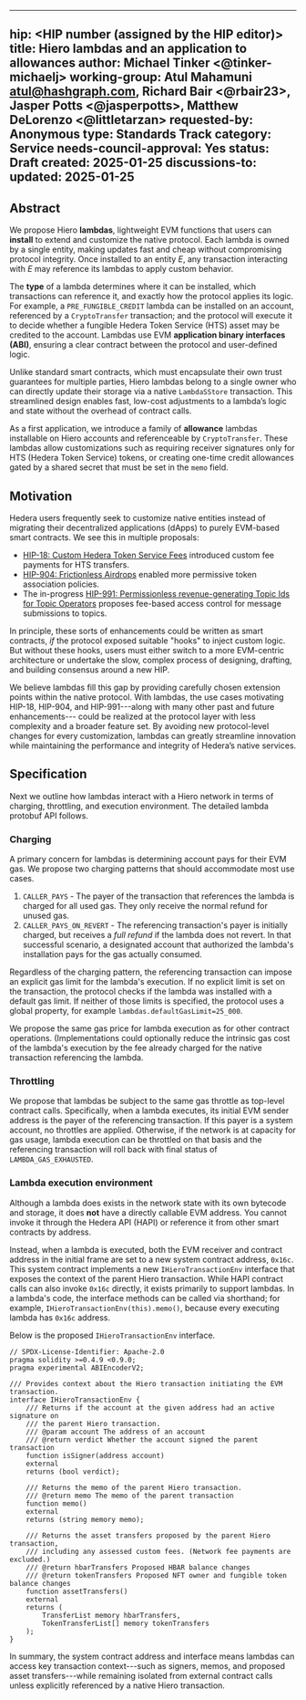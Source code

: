 ---

hip: <HIP number (assigned by the HIP editor)>
title: Hiero lambdas and an application to allowances
author: Michael Tinker <@tinker-michaelj>
working-group: Atul Mahamuni <atul@hashgraph.com>, Richard Bair <@rbair23>, Jasper Potts <@jasperpotts>, Matthew DeLorenzo <@littletarzan>
requested-by: Anonymous
type: Standards Track
category: Service
needs-council-approval: Yes
status: Draft
created: 2025-01-25
discussions-to: <TODO>
updated: 2025-01-25
-------------------

## Abstract

We propose Hiero **lambdas**, lightweight EVM functions that users can **install** to extend and customize the native
protocol. Each lambda is owned by a single entity, making updates fast and cheap without compromising protocol
integrity. Once installed to an entity $E$, any transaction interacting with $E$ may reference its lambdas to apply
custom behavior.

The **type** of a lambda determines where it can be installed, which transactions can reference it, and exactly how the
protocol applies its logic. For example, a `PRE_FUNGIBLE_CREDIT` lambda can be installed on an account, referenced by a
`CryptoTransfer` transaction; and the protocol will execute it to decide whether a fungible Hedera Token Service (HTS)
asset may be credited to the account. Lambdas use EVM **application binary interfaces (ABI)**, ensuring a clear
contract between the protocol and user-defined logic.

Unlike standard smart contracts, which must encapsulate their own trust guarantees for multiple parties, Hiero
lambdas belong to a single owner who can directly update their storage via a native `LambdaSStore` transaction.
This streamlined design enables fast, low-cost adjustments to a lambda’s logic and state without the overhead of
contract calls.

As a first application, we introduce a family of **allowance** lambdas installable on Hiero accounts and
referenceable by `CryptoTransfer`. These lambdas allow customizations such as requiring receiver signatures
only for HTS (Hedera Token Service) tokens, or creating one-time credit allowances gated by a shared secret that
must be set in the `memo` field.

## Motivation

Hedera users frequently seek to customize native entities instead of migrating their decentralized applications (dApps)
to purely EVM-based smart contracts. We see this in multiple proposals:
- [HIP-18: Custom Hedera Token Service Fees](https://hips.hedera.com/hip/hip-18) introduced custom fee
payments for HTS transfers.
- [HIP-904: Frictionless Airdrops](https://hips.hedera.com/hip/hip-904) enabled more permissive token association policies.
- The in-progress [HIP-991: Permissionless revenue-generating Topic Ids for Topic Operators](https://hips.hedera.com/hip/hip-991)
proposes fee-based access control for message submissions to topics.

In principle, these sorts of enhancements could be written as smart contracts, _if_ the protocol exposed suitable
"hooks" to inject custom logic. But without these hooks, users must either switch to a more EVM-centric architecture
or undertake the slow, complex process of designing, drafting, and building consensus around a new HIP.

We believe lambdas fill this gap by providing carefully chosen extension points within the native protocol. With
lambdas, the use cases motivating HIP-18, HIP-904, and HIP-991---along with many other past and future enhancements---
could be realized at the protocol layer with less complexity and a broader feature set. By avoiding new protocol-level
changes for every customization, lambdas can greatly streamline innovation while maintaining the performance and
integrity of Hedera’s native services.

## Specification

Next we outline how lambdas interact with a Hiero network in terms of charging, throttling, and execution environment.
The detailed lambda protobuf API follows.

### Charging

A primary concern for lambdas is determining account pays for their EVM gas. We propose two charging patterns that
should accommodate most use cases.
1. `CALLER_PAYS` - The payer of the transaction that references the lambda is charged for all used gas. They only
receive the normal refund for unused gas.
2. `CALLER_PAYS_ON_REVERT` - The referencing transaction's payer is initially charged, but receives a _full refund_
if the lambda does not revert. In that successful scenario, a designated account that authorized the lambda's
installation pays for the gas actually consumed.

Regardless of the charging pattern, the referencing transaction can impose an explicit gas limit for the lambda's
execution. If no explicit limit is set on the transaction, the protocol checks if the lambda was installed with a
default gas limit. If neither of those limits is specified, the protocol uses a global property, for example
`lambdas.defaultGasLimit=25_000`.

We propose the same gas price for lambda execution as for other contract operations. (Implementations could
optionally reduce the intrinsic gas cost of the lambda's execution by the fee already charged for the native
transaction referencing the lambda.

### Throttling

We propose that lambdas be subject to the same gas throttle as top-level contract calls. Specifically, when a lambda
executes, its initial EVM sender address is the payer of the referencing transaction. If this payer is a system account,
no throttles are applied. Otherwise, if the network is at capacity for gas usage, lambda execution can be throttled on
that basis and the referencing transaction will roll back with final status of `LAMBDA_GAS_EXHAUSTED`.

### Lambda execution environment

Although a lambda does exists in the network state with its own bytecode and storage, it does **not** have a directly
callable EVM address. You cannot invoke it through the Hedera API (HAPI) or reference it from other smart contracts by
address.

Instead, when a lambda is executed, both the EVM receiver and contract address in the initial frame are set to a new
system contract address, `0x16c`. This system contract implements a new `IHieroTransactionEnv` interface that exposes
the context of the parent Hiero transaction. While HAPI contract calls can also invoke `0x16c` directly, it exists
primarily to support lambdas. In a lambda's code, the interface methods can be called via shorthand; for example,
`IHieroTransactionEnv(this).memo()`, because every executing lambda has `0x16c` address.

Below is the proposed `IHieroTransactionEnv` interface.

```solidity
// SPDX-License-Identifier: Apache-2.0
pragma solidity >=0.4.9 <0.9.0;
pragma experimental ABIEncoderV2;

/// Provides context about the Hiero transaction initiating the EVM transaction.
interface IHieroTransactionEnv {
    /// Returns if the account at the given address had an active signature on
    /// the parent Hiero transaction.
    /// @param account The address of an account
    /// @return verdict Whether the account signed the parent transaction
    function isSigner(address account)
    external
    returns (bool verdict);

    /// Returns the memo of the parent Hiero transaction.
    /// @return memo The memo of the parent transaction
    function memo()
    external
    returns (string memory memo);

    /// Returns the asset transfers proposed by the parent Hiero transaction,
    /// including any assessed custom fees. (Network fee payments are excluded.)
    /// @return hbarTransfers Proposed HBAR balance changes
    /// @return tokenTransfers Proposed NFT owner and fungible token balance changes
    function assetTransfers()
    external
    returns (
        TransferList memory hbarTransfers,
        TokenTransferList[] memory tokenTransfers
    );
}
```

In summary, the system contract address and interface means lambdas can access key transaction context---such as
signers, memos, and proposed asset transfers---while remaining isolated from external contract calls unless explicitly
referenced by a native Hiero transaction.
